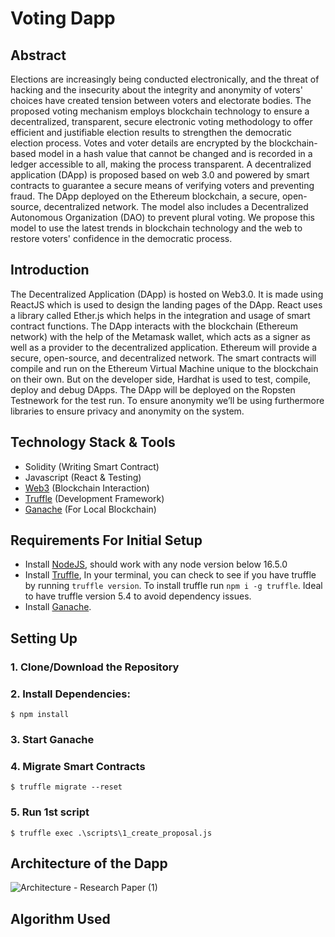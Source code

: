 # Voting Dapp
## Abstract
Elections are increasingly being conducted electronically, and the threat of hacking and the insecurity about the integrity and anonymity of voters' choices have created tension between voters and electorate bodies. The proposed voting mechanism employs blockchain technology to ensure a decentralized, transparent, secure electronic voting methodology to offer efficient and justifiable election results to strengthen the democratic election process. Votes and voter details are encrypted by the blockchain-based model in a hash value that cannot be changed and is recorded in a ledger accessible to all, making the process transparent. A decentralized application (DApp) is proposed based on web 3.0 and powered by smart contracts to guarantee a secure means of verifying voters and preventing fraud. The DApp deployed on the Ethereum blockchain, a secure, open-source, decentralized network. The model also includes a Decentralized Autonomous Organization (DAO) to prevent plural voting. We propose this model to use the latest trends in blockchain technology and the web to restore voters' confidence in the democratic process.
   
## Introduction
The Decentralized Application (DApp) is hosted on Web3.0. It is made using ReactJS which is used to design the landing pages of the DApp. React uses a library called Ether.js which helps in the integration and usage of smart contract functions. The DApp interacts with the blockchain (Ethereum network) with the help of the Metamask wallet, which acts as a signer as well as a provider to the decentralized application. 
Ethereum will provide a secure, open-source, and decentralized network. The smart contracts will compile and run on the Ethereum Virtual Machine unique to the blockchain on their own. But on the developer side, Hardhat is used to test, compile, deploy and debug DApps. The DApp will be deployed on the Ropsten Testnework for the test run. To ensure anonymity we’ll be using furthermore libraries to ensure privacy and anonymity on the system.


## Technology Stack & Tools
- Solidity (Writing Smart Contract)
- Javascript (React & Testing)
- [Web3](https://web3js.readthedocs.io/en/v1.5.2/) (Blockchain Interaction)
- [Truffle](https://www.trufflesuite.com/docs/truffle/overview) (Development Framework)
- [Ganache](https://www.trufflesuite.com/ganache) (For Local Blockchain)

## Requirements For Initial Setup
- Install [NodeJS](https://nodejs.org/en/), should work with any node version below 16.5.0
- Install [Truffle](https://www.trufflesuite.com/docs/truffle/overview), In your terminal, you can check to see if you have truffle by running `truffle version`. To install truffle run `npm i -g truffle`. Ideal to have truffle version 5.4 to avoid dependency issues.
- Install [Ganache](https://www.trufflesuite.com/ganache).

## Setting Up
### 1. Clone/Download the Repository

### 2. Install Dependencies:
`$ npm install`

### 3. Start Ganache

### 4. Migrate Smart Contracts
`$ truffle migrate --reset`

### 5. Run 1st script
`$ truffle exec .\scripts\1_create_proposal.js`

## Architecture of the Dapp
![Architecture  - Research Paper (1)](https://user-images.githubusercontent.com/68750732/206275881-dd731062-eebc-411e-878f-bb055ab3912c.png)

## Algorithm Used


